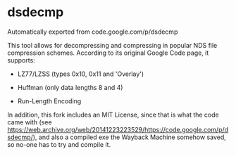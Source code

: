 # dsdecmp
Automatically exported from code.google.com/p/dsdecmp


This tool allows for decompressing and compressing in popular NDS file compression schemes. According to its original Google Code page, it supports:

- LZ77/LZSS (types 0x10, 0x11 and 'Overlay')

- Huffman (only data lengths 8 and 4)

- Run-Length Encoding


In addition, this fork includes an MIT License, since that is what the code came with (see https://web.archive.org/web/20141223223529/https://code.google.com/p/dsdecmp/),
and also a compiled exe the Wayback Machine somehow saved, so no-one has to try and compile it.
